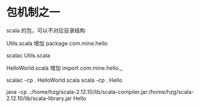 包机制之一
=========
scala 的包，可以不对应目录结构

Utils.scala 增加
package com.mine.hello

scalac Utils.scala

HelloWorld.scala 增加
import com.mine.hello._

scalac -cp . HelloWorld.scala
scala -cp . Hello

java -cp .:/home/hzg/scala-2.12.10/lib/scala-compiler.jar:/home/hzg/scala-2.12.10/lib/scala-library.jar Hello